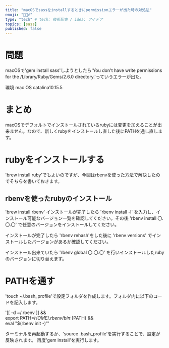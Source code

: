 ```yaml
---
title: "macOSでsassをinstallするときにpermissionエラーが出た時の対処法"
emoji: "👳🏿‍♂️"
type: "tech" # tech: 技術記事 / idea: アイデア
topics: [sass]
published: false
---
```

# 問題
macOSで'gem install sass'しようとしたら'You don't have write permissions for the /Library/Ruby/Gems/2.6.0 directory.'っていうエラーが出た。

環境
mac OS catalina10.15.5

# まとめ
macOSでデフォルトでインストールされているrubyには変更を加えることが出来ません。なので、新しくrubyをインストールし直した後にPATHを通し直します。

# rubyをインストールする
'brew install ruby'でもよいのですが、今回はrbenvを使った方法で解決したのでそちらを書いておきます。

## rbenvを使ったrubyのインストール
'brew install rbenv'
インストールが完了したら
'rbenv install -l'
を入力し、インストール可能なバージョン一覧を確認してください。その後
'rbenv install 〇.〇.〇'
で任意のバージョンをインストールしてください。

インストールが完了したら
'rbenv rehash'をした後に
'rbenv versions'
でインストールしたバージョンがあるか確認してください。

インストール出来ていたら
'rbenv global 〇.〇.〇'
を行いインストールしたrubyのバージョンに切り替えます。

# PATHを通す
'touch ~/.bash_profile'で設定フォルダを作成します。フォルダ内に以下のコードを記入します。

'[[ -d ~/.rbenv  ]] && \
  export PATH=${HOME}/.rbenv/bin:${PATH} && \
  eval "$(rbenv init -)"'

ターミナルを再起動するか、'source .bash_profile'を実行することで、設定が反映されます。
再度'gem install'を実行します。


